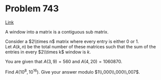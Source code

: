 # Problem 743

[Link](https://projecteuler.net/problem=743)

A window into a matrix is a contiguous sub matrix. 

Consider a $2\\times n$ matrix where every entry is either 0 or 1.  
Let $A(k,n)$ be the total number of these matrices such that the sum of the entries in every $2\\times k$ window is $k$. 

You are given that $A(3,9) = 560$ and $A(4,20) = 1060870$. 

Find $A(10^8,10^{16})$. Give your answer modulo $1\\,000\\,000\\,007$.
